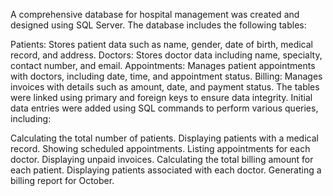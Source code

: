 A comprehensive database for hospital management was created and designed using SQL Server. The database includes the following tables:

Patients: Stores patient data such as name, gender, date of birth, medical record, and address.
Doctors: Stores doctor data including name, specialty, contact number, and email.
Appointments: Manages patient appointments with doctors, including date, time, and appointment status.
Billing: Manages invoices with details such as amount, date, and payment status.
The tables were linked using primary and foreign keys to ensure data integrity. Initial data entries were added using SQL commands to perform various queries, including:

Calculating the total number of patients.
Displaying patients with a medical record.
Showing scheduled appointments.
Listing appointments for each doctor.
Displaying unpaid invoices.
Calculating the total billing amount for each patient.
Displaying patients associated with each doctor.
Generating a billing report for October.






